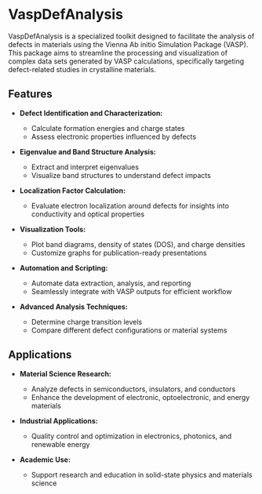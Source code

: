 # VaspDefAnalysis

VaspDefAnalysis is a specialized toolkit designed to facilitate the analysis of defects in materials using the Vienna Ab initio Simulation Package (VASP). This package aims to streamline the processing and visualization of complex data sets generated by VASP calculations, specifically targeting defect-related studies in crystalline materials.

## Features

- **Defect Identification and Characterization:** 
  - Calculate formation energies and charge states
  - Assess electronic properties influenced by defects

- **Eigenvalue and Band Structure Analysis:**
  - Extract and interpret eigenvalues
  - Visualize band structures to understand defect impacts

- **Localization Factor Calculation:**
  - Evaluate electron localization around defects for insights into conductivity and optical properties

- **Visualization Tools:**
  - Plot band diagrams, density of states (DOS), and charge densities
  - Customize graphs for publication-ready presentations

- **Automation and Scripting:**
  - Automate data extraction, analysis, and reporting
  - Seamlessly integrate with VASP outputs for efficient workflow

- **Advanced Analysis Techniques:**
  - Determine charge transition levels
  - Compare different defect configurations or material systems

## Applications

- **Material Science Research:**
  - Analyze defects in semiconductors, insulators, and conductors
  - Enhance the development of electronic, optoelectronic, and energy materials

- **Industrial Applications:**
  - Quality control and optimization in electronics, photonics, and renewable energy

- **Academic Use:**
  - Support research and education in solid-state physics and materials science
